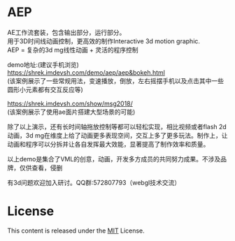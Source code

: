 # AEP


AE工作流套装，包含输出部分，运行部分。  
用于3D时间线动画控制，更高效的制作Interactive 3d motion graphic.  
AEP = 复杂的3d mg线性动画 + 灵活的程序控制  
  
demo地址:(建议手机浏览)  
https://shrek.imdevsh.com/demo/aep/aep&bokeh.html  
(该案例展示了一些常规用法，变速播放，倒放，左右摇摆手机以及点击其中一些圆形小元素都有交互反应等)  

https://shrek.imdevsh.com/show/msg2018/  
(该案例展示了使用ae面片搭建大型场景的可能)  

除了以上演示，还有长时间轴拖放控制等都可以轻松实现，相比视频或者flash 2d动画，3d mg在维度上给了动画更多表现空间，交互上多了更多玩法。制作上，让动画和程序可以分拆并让各自发挥最大效能，显著提高了制作效率和质量。  


以上demo是集合了VML的创意，动画，开发多方成员的共同努力成果。不涉及品牌，仅供查看，侵删  


有3d问题欢迎加入研讨。QQ群:572807793（webgl技术交流）  


# License
This content is released under the [MIT](http://opensource.org/licenses/MIT) License.